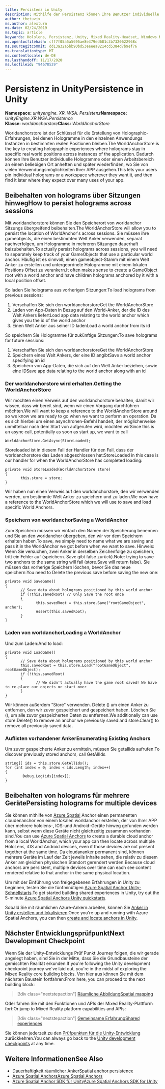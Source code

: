 ```yaml
---
title: Persistenz in Unity
description: Mithilfe der Persistenz können Ihre Benutzer individuelle Hologramme oder einen Arbeitsbereich an jedem Ort anheften und später wiederfinden, wo Sie von vielen Verwendungsmöglichkeiten Ihrer APP ausgehen.
author: thetuvix
ms.author: alexturn
ms.date: 02/24/2019
ms.topic: article
keywords: Hololens, Persistenz, Unity, Mixed Reality-Headset, Windows Mixed Reality-Headset, Virtual Reality-Headset
ms.openlocfilehash: cff7f05a5a5695ae8e379ed681c3b7320622968c
ms.sourcegitcommit: dd13a32a5bb90bd53eeeea8214cd5384d7b9ef76
ms.translationtype: MT
ms.contentlocale: de-DE
ms.lasthandoff: 11/17/2020
ms.locfileid: "94678529"
---
```

# <a name="persistence-in-unity"></a><span data-ttu-id="448b2-104">Persistenz in Unity</span><span class="sxs-lookup"><span data-stu-id="448b2-104">Persistence in Unity</span></span>

<span data-ttu-id="448b2-105">**Namespace:** *unityengine. XR. WSA. Persistenz*</span><span class="sxs-lookup"><span data-stu-id="448b2-105">**Namespace:** *UnityEngine.XR.WSA.Persistence*</span></span><br>
<span data-ttu-id="448b2-106">**Klasse:** *worldanchorstore*</span><span class="sxs-lookup"><span data-stu-id="448b2-106">**Class:** *WorldAnchorStore*</span></span>

<span data-ttu-id="448b2-107">Worldanchorstore ist der Schlüssel für die Erstellung von Holographic-Erfahrungen, bei denen Hologramme in den einzelnen Anwendungs Instanzen in bestimmten realen Positionen bleiben.</span><span class="sxs-lookup"><span data-stu-id="448b2-107">The WorldAnchorStore is the key to creating holographic experiences where holograms stay in specific real world positions across instances of the application.</span></span> <span data-ttu-id="448b2-108">Dadurch können Ihre Benutzer individuelle Hologramme oder einen Arbeitsbereich an einem beliebigen Ort anheften und später wiederfinden, wo Sie von vielen Verwendungsmöglichkeiten Ihrer APP ausgehen.</span><span class="sxs-lookup"><span data-stu-id="448b2-108">This lets your users pin individual holograms or a workspace wherever they want it, and then find it later where they expect over many uses of your app.</span></span>

## <a name="how-to-persist-holograms-across-sessions"></a><span data-ttu-id="448b2-109">Beibehalten von holograms über Sitzungen hinweg</span><span class="sxs-lookup"><span data-stu-id="448b2-109">How to persist holograms across sessions</span></span>

<span data-ttu-id="448b2-110">Mit worldanchorstore können Sie den Speicherort von worldanchor Sitzungs übergreifend beibehalten.</span><span class="sxs-lookup"><span data-stu-id="448b2-110">The WorldAnchorStore will allow you to persist the location of WorldAnchor's across sessions.</span></span> <span data-ttu-id="448b2-111">Sie müssen ihre gameobjects, die einen bestimmten Welt Anker verwenden, separat nachverfolgen, um Hologramme in mehreren Sitzungen dauerhaft beizubehalten.</span><span class="sxs-lookup"><span data-stu-id="448b2-111">To actually persist holograms across sessions, you will need to separately keep track of your GameObjects that use a particular world anchor.</span></span> <span data-ttu-id="448b2-112">Häufig ist es sinnvoll, einen gameobject-Stamm mit einem Welt Anker zu erstellen und untergeordnete Hologramme mit einem lokalen Positions Offset zu verankern.</span><span class="sxs-lookup"><span data-stu-id="448b2-112">It often makes sense to create a GameObject root with a world anchor and have children holograms anchored by it with a local position offset.</span></span>

<span data-ttu-id="448b2-113">So laden Sie holograms aus vorherigen Sitzungen:</span><span class="sxs-lookup"><span data-stu-id="448b2-113">To load holograms from previous sessions:</span></span>
1. <span data-ttu-id="448b2-114">Verschaffen Sie sich den worldanchorstore</span><span class="sxs-lookup"><span data-stu-id="448b2-114">Get the WorldAnchorStore</span></span>
2. <span data-ttu-id="448b2-115">Laden von App-Daten in Bezug auf den World-Anker, der die ID des Welt Ankers liefert</span><span class="sxs-lookup"><span data-stu-id="448b2-115">Load app data relating to the world anchor which gives you the id of the world anchor</span></span>
3. <span data-ttu-id="448b2-116">Einen Welt Anker aus seiner ID laden</span><span class="sxs-lookup"><span data-stu-id="448b2-116">Load a world anchor from its id</span></span>

<span data-ttu-id="448b2-117">So speichern Sie Hologramme für zukünftige Sitzungen:</span><span class="sxs-lookup"><span data-stu-id="448b2-117">To save holograms for future sessions:</span></span>
1. <span data-ttu-id="448b2-118">Verschaffen Sie sich den worldanchorstore</span><span class="sxs-lookup"><span data-stu-id="448b2-118">Get the WorldAnchorStore</span></span>
2. <span data-ttu-id="448b2-119">Speichern eines Welt Ankers, der eine ID angibt</span><span class="sxs-lookup"><span data-stu-id="448b2-119">Save a world anchor specifying an id</span></span>
3. <span data-ttu-id="448b2-120">Speichern von App-Daten, die sich auf den Welt Anker beziehen, sowie eine ID</span><span class="sxs-lookup"><span data-stu-id="448b2-120">Save app data relating to the world anchor along with an id</span></span>

### <a name="getting-the-worldanchorstore"></a><span data-ttu-id="448b2-121">Der worldanchorstore wird erhalten.</span><span class="sxs-lookup"><span data-stu-id="448b2-121">Getting the WorldAnchorStore</span></span>

<span data-ttu-id="448b2-122">Wir möchten einen Verweis auf den worldanchorstore behalten, damit wir wissen, dass wir bereit sind, wenn wir einen Vorgang durchführen möchten.</span><span class="sxs-lookup"><span data-stu-id="448b2-122">We will want to keep a reference to the WorldAnchorStore around so we know we are ready to go when we want to perform an operation.</span></span> <span data-ttu-id="448b2-123">Da es sich hierbei um einen asynchronen-Befehl handelt, der möglicherweise unmittelbar nach dem Start von aufgerufen wird, möchten wir</span><span class="sxs-lookup"><span data-stu-id="448b2-123">Since this is an async call, potentially as soon as start up, we want to call</span></span>

```
WorldAnchorStore.GetAsync(StoreLoaded);
```

<span data-ttu-id="448b2-124">Storeloaded ist in diesem Fall der Handler für den Fall, dass der worldanchorstore das Laden abgeschlossen hat:</span><span class="sxs-lookup"><span data-stu-id="448b2-124">StoreLoaded in this case is our handler for when the WorldAnchorStore has completed loading:</span></span>

```
private void StoreLoaded(WorldAnchorStore store)
{
       this.store = store;
}
```

<span data-ttu-id="448b2-125">Wir haben nun einen Verweis auf den worldanchorstore, den wir verwenden werden, um bestimmte Welt Anker zu speichern und zu laden.</span><span class="sxs-lookup"><span data-stu-id="448b2-125">We now have a reference to the WorldAnchorStore which we will use to save and load specific World Anchors.</span></span>

### <a name="saving-a-worldanchor"></a><span data-ttu-id="448b2-126">Speichern von worldanchor</span><span class="sxs-lookup"><span data-stu-id="448b2-126">Saving a WorldAnchor</span></span>

<span data-ttu-id="448b2-127">Zum Speichern müssen wir einfach den Namen der Speicherung benennen und Sie an den worldanchor übergeben, den wir vor dem Speichern erhalten haben.</span><span class="sxs-lookup"><span data-stu-id="448b2-127">To save, we simply need to name what we are saving and pass it in the WorldAnchor we got before when we want to save.</span></span> <span data-ttu-id="448b2-128">Hinweis: Wenn Sie versuchen, zwei Anker in derselben Zeichenfolge zu speichern, tritt ein Fehler auf (speichern. Save gibt false zurück).</span><span class="sxs-lookup"><span data-stu-id="448b2-128">Note: trying to save two anchors to the same string will fail (store.Save will return false).</span></span> <span data-ttu-id="448b2-129">Sie müssen das vorherige Speichern löschen, bevor Sie das neue speichern:</span><span class="sxs-lookup"><span data-stu-id="448b2-129">You need to Delete the previous save before saving the new one:</span></span>

```
private void SaveGame()
{
       // Save data about holograms positioned by this world anchor
       if (!this.savedRoot) // Only Save the root once
       {
              this.savedRoot = this.store.Save("rootGameObject", anchor);
              Assert(this.savedRoot);
       }
}
```

### <a name="loading-a-worldanchor"></a><span data-ttu-id="448b2-130">Laden von worldanchor</span><span class="sxs-lookup"><span data-stu-id="448b2-130">Loading a WorldAnchor</span></span>

<span data-ttu-id="448b2-131">Und zum Laden:</span><span class="sxs-lookup"><span data-stu-id="448b2-131">And to load:</span></span>

```
private void LoadGame()
{
       // Save data about holograms positioned by this world anchor
       this.savedRoot = this.store.Load("rootGameObject", rootGameObject);
       if (!this.savedRoot)
       {
              // We didn't actually have the game root saved! We have to re-place our objects or start over
       }
}
```

<span data-ttu-id="448b2-132">Wir können außerdem "Store" verwenden. Delete () um einen Anker zu entfernen, den wir zuvor gespeichert und gespeichert haben. Löschen Sie (), um alle zuvor gespeicherten Daten zu entfernen.</span><span class="sxs-lookup"><span data-stu-id="448b2-132">We additionally can use store.Delete() to remove an anchor we previously saved and store.Clear() to remove all previously saved data.</span></span>

### <a name="enumerating-existing-anchors"></a><span data-ttu-id="448b2-133">Auflisten vorhandener Anker</span><span class="sxs-lookup"><span data-stu-id="448b2-133">Enumerating Existing Anchors</span></span>

<span data-ttu-id="448b2-134">Um zuvor gespeicherte Anker zu ermitteln, müssen Sie getallids aufrufen.</span><span class="sxs-lookup"><span data-stu-id="448b2-134">To discover previously stored anchors, call GetAllIds.</span></span>

```
string[] ids = this.store.GetAllIds();
for (int index = 0; index < ids.Length; index++)
{
        Debug.Log(ids[index]);
}
```

## <a name="persisting-holograms-for-multiple-devices"></a><span data-ttu-id="448b2-135">Beibehalten von holograms für mehrere Geräte</span><span class="sxs-lookup"><span data-stu-id="448b2-135">Persisting holograms for multiple devices</span></span>

<span data-ttu-id="448b2-136">Sie können mithilfe von <a href="https://docs.microsoft.com/azure/spatial-anchors/overview" target="_blank">Azure Spatial</a> Anchor einen permanenten cloudenanchor von einem lokalen worldanchor erstellen, der von Ihrer APP über mehrere hololens-, IOS-und Android-Geräte hinweg gefunden werden kann, selbst wenn diese Geräte nicht gleichzeitig zusammen vorhanden sind.</span><span class="sxs-lookup"><span data-stu-id="448b2-136">You can use <a href="https://docs.microsoft.com/azure/spatial-anchors/overview" target="_blank">Azure Spatial Anchors</a> to create a durable cloud anchor from a local WorldAnchor, which your app can then locate across multiple HoloLens, iOS and Android devices, even if those devices are not present together at the same time.</span></span>  <span data-ttu-id="448b2-137">Da cloudananker permanent sind, können mehrere Geräte im Lauf der Zeit jeweils Inhalte sehen, die relativ zu diesem Anker am gleichen physischen Standort gerendert werden.</span><span class="sxs-lookup"><span data-stu-id="448b2-137">Because cloud anchors are persistent, multiple devices over time can each see content rendered relative to that anchor in the same physical location.</span></span>

<span data-ttu-id="448b2-138">Um mit der Einführung von freigegebenen Erfahrungen in Unity zu beginnen, testen Sie die fünfminütigen <a href="https://docs.microsoft.com/azure/spatial-anchors/unity-overview" target="_blank">Azure Spatial Anchor Unity-Schnellstarts</a>.</span><span class="sxs-lookup"><span data-stu-id="448b2-138">To get started building shared experiences in Unity, try out the 5-minute <a href="https://docs.microsoft.com/azure/spatial-anchors/unity-overview" target="_blank">Azure Spatial Anchors Unity quickstarts</a>.</span></span>

<span data-ttu-id="448b2-139">Sobald Sie mit räumlichen Azure-Ankern arbeiten, können Sie <a href="https://docs.microsoft.com/azure/spatial-anchors/concepts/create-locate-anchors-unity" target="_blank">Anker in Unity erstellen und lokalisieren</a>.</span><span class="sxs-lookup"><span data-stu-id="448b2-139">Once you're up and running with Azure Spatial Anchors, you can then <a href="https://docs.microsoft.com/azure/spatial-anchors/concepts/create-locate-anchors-unity" target="_blank">create and locate anchors in Unity</a>.</span></span>

## <a name="next-development-checkpoint"></a><span data-ttu-id="448b2-140">Nächster Entwicklungsprüfpunkt</span><span class="sxs-lookup"><span data-stu-id="448b2-140">Next Development Checkpoint</span></span>

<span data-ttu-id="448b2-141">Wenn Sie der Unity-Entwicklungs Prüf Punkt Journey folgen, die wir gerade angelegt haben, sind Sie in der Mitte, dass Sie die Grundbausteine der gemischten Realität erkunden.</span><span class="sxs-lookup"><span data-stu-id="448b2-141">If you're following the Unity development checkpoint journey we've laid out, you're in the midst of exploring the Mixed Reality core building blocks.</span></span> <span data-ttu-id="448b2-142">Von hier aus können Sie mit dem nächsten Baustein fortfahren:</span><span class="sxs-lookup"><span data-stu-id="448b2-142">From here, you can proceed to the next building block:</span></span>

> [!div class="nextstepaction"]
> [<span data-ttu-id="448b2-143">Räumliche Abbildung</span><span class="sxs-lookup"><span data-stu-id="448b2-143">Spatial mapping</span></span>](spatial-mapping-in-unity.md)

<span data-ttu-id="448b2-144">Oder fahren Sie mit den Funktionen und APIs der Mixed Reality-Plattform fort:</span><span class="sxs-lookup"><span data-stu-id="448b2-144">Or jump to Mixed Reality platform capabilities and APIs:</span></span>

> [!div class="nextstepaction"]
> [<span data-ttu-id="448b2-145">Gemeinsame Erfahrung</span><span class="sxs-lookup"><span data-stu-id="448b2-145">Shared experiences</span></span>](shared-experiences-in-unity.md)

<span data-ttu-id="448b2-146">Sie können jederzeit zu den [Prüfpunkten für die Unity-Entwicklung](unity-development-overview.md#2-core-building-blocks) zurückkehren.</span><span class="sxs-lookup"><span data-stu-id="448b2-146">You can always go back to the [Unity development checkpoints](unity-development-overview.md#2-core-building-blocks) at any time.</span></span>

## <a name="see-also"></a><span data-ttu-id="448b2-147">Weitere Informationen</span><span class="sxs-lookup"><span data-stu-id="448b2-147">See Also</span></span>
* [<span data-ttu-id="448b2-148">Dauerhaftigkeit räumlicher Anker</span><span class="sxs-lookup"><span data-stu-id="448b2-148">Spatial anchor persistence</span></span>](../../design/coordinate-systems.md#spatial-anchor-persistence)
* <span data-ttu-id="448b2-149"><a href="https://docs.microsoft.com/azure/spatial-anchors" target="_blank">Azure Spatial Anchors</a></span><span class="sxs-lookup"><span data-stu-id="448b2-149"><a href="https://docs.microsoft.com/azure/spatial-anchors" target="_blank">Azure Spatial Anchors</a></span></span>
* <span data-ttu-id="448b2-150"><a href="https://docs.microsoft.com/dotnet/api/Microsoft.Azure.SpatialAnchors" target="_blank">Azure Spatial Anchor SDK für Unity</a></span><span class="sxs-lookup"><span data-stu-id="448b2-150"><a href="https://docs.microsoft.com/dotnet/api/Microsoft.Azure.SpatialAnchors" target="_blank">Azure Spatial Anchors SDK for Unity</a></span></span>
